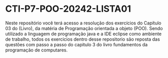 # CTI-P7-POO-20242-LISTA01
Neste repositório você terá acesso a resolução dos exercícios do Capítulo 03 do (Livro), da matéria de Programação orientada a objeto (POO). Sendo utilizado a linguagem de programação java e a IDE eclipse como ambiente de trabalho, todos os exercicios dentro desse repositorio são reposta das questões com passo a passo do capitulo 3 do livro fundamentos da programação de computares.
